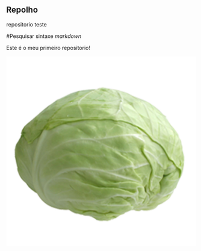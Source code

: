 ## Repolho
repositorio teste

#Pesquisar sintaxe *markdown* 

Este é o meu primeiro repositorio!

![](https://github.com/c1pr1ano/repolho/blob/master/repolho.jpeg)
